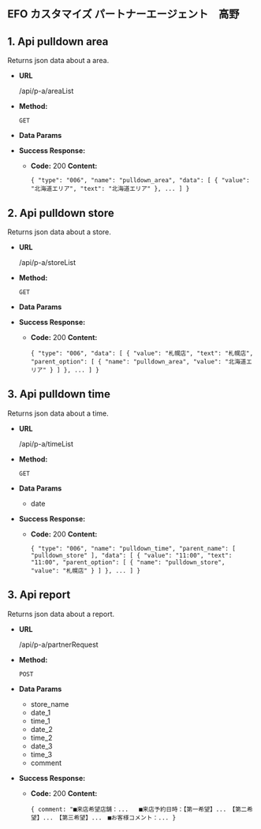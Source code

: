 ## **EFO カスタマイズ パートナーエージェント　高野**
## 1. Api pulldown area
Returns json data about a area.

- **URL**

  /api/p-a/areaList

- **Method:**

  `GET`

- **Data Params**

- **Success Response:**

  - **Code:** 200
    **Content:** 
    
    `{
         "type": "006",
         "name": "pulldown_area",
         "data": [
             {
                 "value": "北海道エリア",
                 "text": "北海道エリア"
             },
             ...
         ]
     }`

## 2. Api pulldown store
Returns json data about a store.

- **URL**

  /api/p-a/storeList

- **Method:**

  `GET`

- **Data Params**

- **Success Response:**

  - **Code:** 200
    **Content:** 
    
    `{
         "type": "006",
         "data": [
             {
                 "value": "札幌店",
                 "text": "札幌店",
                 "parent_option": [
                     {
                         "name": "pulldown_area",
                         "value": "北海道エリア"
                     }
                 ]
             },
             ...
         ]
     }`

## 3. Api pulldown time
Returns json data about a time.

- **URL**

  /api/p-a/timeList

- **Method:**

  `GET`

- **Data Params**
    + date    
    
- **Success Response:**

  - **Code:** 200
    **Content:** 
    
    `{
         "type": "006",
         "name": "pulldown_time",
         "parent_name": [
             "pulldown_store"
         ],
         "data": [
             {
                 "value": "11:00",
                 "text": "11:00",
                 "parent_option": [
                     {
                         "name": "pulldown_store",
                         "value": "札幌店"
                     }
                 ]
             },
              ...
          ]
      }`
      
## 3. Api report
Returns json data about a report.

- **URL**

  /api/p-a/partnerRequest

- **Method:**

  `POST`

- **Data Params**
    + store_name
    + date_1
    + time_1
    + date_2
    + time_2
    + date_3
    + time_3
    + comment   
    
- **Success Response:**

  - **Code:** 200
    **Content:** 
    
    `{
        comment: "■来店希望店舗：...   ■来店予約日時：【第一希望】...　【第二希望】...　【第三希望】...　■お客様コメント：...
    }`